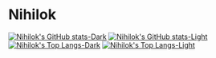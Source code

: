 # Nihilok
[![Nihilok's GitHub stats-Dark](https://github-readme-stats.vercel.app/api?username=nihilok&show_icons=true&theme=dark#gh-dark-mode-only)](https://github.com/anuraghazra/github-readme-stats#gh-dark-mode-only)
[![Nihilok's GitHub stats-Light](https://github-readme-stats.vercel.app/api?username=nihilok&show_icons=true&theme=default#gh-light-mode-only)](https://github.com/anuraghazra/github-readme-stats#gh-light-mode-only)
[![Nihilok's Top Langs-Dark](https://github-readme-stats.vercel.app/api/top-langs/?username=nihilok&layout=compact&hide=tex&show_icons=true&theme=dark#gh-dark-mode-only)](https://github.com/anuraghazra/github-readme-stats#gh-dark-mode-only)
[![Nihilok's Top Langs-Light](https://github-readme-stats.vercel.app/api/top-langs/?username=nihilok&layout=compact&hide=tex&show_icons=true&theme=default#gh-light-mode-only)](https://github.com/anuraghazra/github-readme-stats#gh-light-mode-only)
